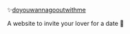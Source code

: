 ✨[doyouwannagooutwithme](youwannagooutwithme.vercel.app) 

A website to invite your lover for a date 🥰
